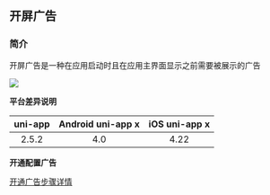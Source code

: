 ## 开屏广告

### 简介

开屏广告是一种在应用启动时且在应用主界面显示之前需要被展示的广告

![](https://mp-a90b5f95-90ba-4d30-a6a7-cd4d057327db.cdn.bspapp.com/VKCEYUGU-uni-app-doc/uni-ad-splash.jpeg)

**平台差异说明**

|uni-app|Android uni-app x|iOS uni-app x|
|:-:		|:-:							|:-:					|
|2.5.2	|4.0							|4.22					|


**开通配置广告**

[开通广告步骤详情](https://uniapp.dcloud.net.cn/uni-ad.html#start)
